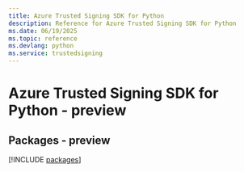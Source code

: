 ```yaml
---
title: Azure Trusted Signing SDK for Python
description: Reference for Azure Trusted Signing SDK for Python
ms.date: 06/19/2025
ms.topic: reference
ms.devlang: python
ms.service: trustedsigning
---
```

# Azure Trusted Signing SDK for Python - preview
## Packages - preview
[!INCLUDE [packages](trusted-signing-index.md)]